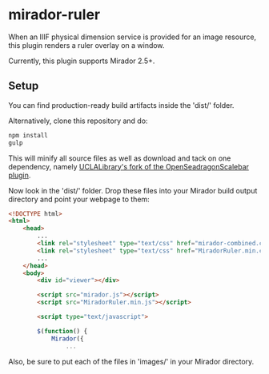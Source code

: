 # mirador-ruler

When an IIIF physical dimension service is provided for an image resource, this plugin renders a ruler overlay on a window.

Currently, this plugin supports Mirador 2.5+.

## Setup

You can find production-ready build artifacts inside the 'dist/' folder.

Alternatively, clone this repository and do:

```bash
npm install
gulp
```

This will minify all source files as well as download and tack on one dependency, namely [ UCLALibrary's fork of the OpenSeadragonScalebar plugin](https://github.com/UCLALibrary/OpenSeadragonScalebar).

Now look in the 'dist/' folder. Drop these files into your Mirador build output directory and point your webpage to them:

```html
<!DOCTYPE html>
<html>
    <head>
        ...
        <link rel="stylesheet" type="text/css" href="mirador-combined.css">
        <link rel="stylesheet" type="text/css" href="MiradorRuler.min.css">
        ...
    </head>
    <body>
        <div id="viewer"></div>

        <script src="mirador.js"></script>
        <script src="MiradorRuler.min.js"></script>

        <script type="text/javascript">

        $(function() {
            Mirador({
                ...
```

Also, be sure to put each of the files in 'images/' in your Mirador directory.
